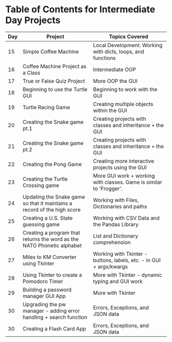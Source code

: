 # Table of Contents for Intermediate Day Projects

| Day | Project                                                                 | Topics Covered                                                      |
| --- | ----------------------------------------------------------------------- | ------------------------------------------------------------------- |
| 15  | Simple Coffee Machine                                                   | Local Development. Working with dicts, loops, and functions         |
| 16  | Coffee Machine Project as a Class                                       | Intermediate OOP                                                    |
| 17  | True or False Quiz Project                                              | More OOP the GUI                                                    |
| 18  | Beginning to use the Turtle GUI                                         | Beginning to work with the GUI                                      |
| 19  | Turtle Racing Game                                                      | Creating multiple objects within the GUI                            |
| 20  | Creating the Snake game pt.1                                            | Creating projects with classes and inheritance + the GUI            |
| 21  | Creating the Snake game pt.2                                            | Creating projects with classes and inheritance + the GUI            |
| 22  | Creating the Pong Game                                                  | Creating more interactive projects using the GUI                    |
| 23  | Creating the Turtle Crossing game                                       | More GUI work + working with classes. Game is similar to 'Frogger'. |
| 24  | Updating the Snake game so that it maintains a record of the high score | Working with Files, Dictionaries and paths                          |
| 25  | Creating a U.S. State guessing game                                     | Working with CSV Data and the Pandas Library                        |
| 26  | Creating a program that returns the word as the NATO Phonetic alphabet  | List and Dictionary comprehension                                   |
| 27  | Miles to KM Converter using Tkinter                                     | Working with Tkinter - buttons, labels, etc. - in GUI + args/kwargs |
| 28  | Using Tkinter to create a Pomodoro Timer                                | More with Tkinter - dynamic typing and GUI work                     |
| 29  | Building a password manager GUI App                                     | More with Tkinter                                                   |
| 30  | Upgrading the pw manager - adding error handling + search function      | Errors, Exceptions, and JSON data                                   |
| 30  | Creating a Flash Card App                                               | Errors, Exceptions, and JSON data                                   |
